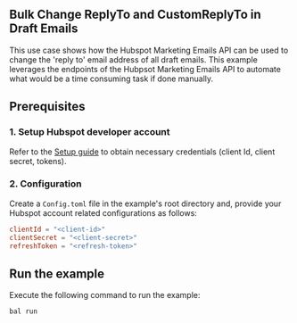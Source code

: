 ## Bulk Change ReplyTo and CustomReplyTo in Draft Emails

This use case shows how the Hubspot Marketing Emails API can be used to change the 'reply to' email address of all draft emails. This example leverages the endpoints of the Hubpsot Marketing Emails API to automate what would be a time consuming task if done manually.

## Prerequisites

### 1. Setup Hubspot developer account

Refer to the [Setup guide](../../ballerina/Package.md#setup-guide) to obtain necessary credentials (client Id, client secret, tokens).

### 2. Configuration

Create a `Config.toml` file in the example's root directory and, provide your Hubspot account related configurations as follows:

```toml
clientId = "<client-id>"
clientSecret = "<client-secret>"
refreshToken = "<refresh-token>"
```

## Run the example

Execute the following command to run the example:

```bash
bal run
```